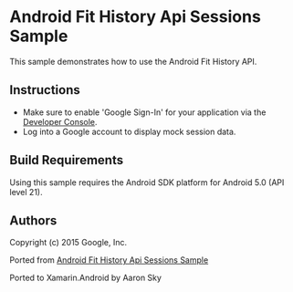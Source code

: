 Android Fit History Api Sessions Sample
=======================================

This sample demonstrates how to use the Android Fit History API.

Instructions
------------

* Make sure to enable 'Google Sign-In' for your application via the [Developer Console](https://developers.google.com/mobile/add?platform=android).
* Log into a Google account to display mock session data.


Build Requirements
------------------
Using this sample requires the Android SDK platform for Android 5.0 (API level 21).


Authors
-------
Copyright (c) 2015 Google, Inc.

Ported from [Android Fit History Api Sessions Sample](https://github.com/googlesamples/android-fit/tree/master/BasicHistorySessions)

Ported to Xamarin.Android by Aaron Sky